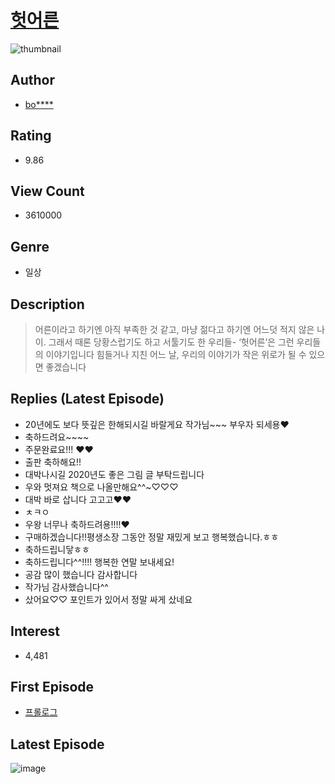 # [헛어른](https://comic.naver.com/bestChallenge/list?titleId=703871)
![thumbnail](https://image-comic.pstatic.net/user_contents_data/challenge_comic/2017/12/22/314001/thumbnail_title_bota30_164533_.jpg)

## Author
- [bo****](https://comic.naver.com/artistTitle?id=314001)

## Rating
- 9.86

## View Count
- 3610000

## Genre
- 일상

## Description
> 어른이라고 하기엔 아직 부족한 것 같고, 마냥 젊다고 하기엔 어느덧 적지 않은 나이. 그래서 때론 당황스럽기도 하고 서툴기도 한 우리들- ‘헛어른’은 그런 우리들의 이야기입니다 힘들거나 지친 어느 날, 우리의 이야기가 작은 위로가 될 수 있으면 좋겠습니다

## Replies (Latest Episode)
- 20년에도 보다 뜻깊은 한해되시길 바랄게요 작가님~~~ 부우자 되세용♥
- 축하드려요~~~~
- 주문완료요!!! ❤️❤️
- 출판 축하해요!!
- 대박나시길 2020년도 좋은 그림 글 부탁드립니다
- 우와 멋져요 책으로 나올만해요^^~♡♡♡
- 대박 바로 삽니다 고고고❤️❤️
- ㅊㅋㅇ
- 우왕 너무나 축하드려용!!!!♥
- 구매하겠습니다!!평생소장 그동안 정말 재밌게 보고 행복했습니다.ㅎㅎ
- 축하드립니닿ㅎㅎ
- 축하드립니다^^!!!! 행복한 연말 보내세요!
- 공감 많이 했습니다 감사합니다
- 작가님 감사했습니다^^
- 샀어요♡♡ 포인트가 있어서 정말 싸게 샀네요

## Interest
- 4,481

## First Episode
- [프롤로그](https://comic.naver.com/bestChallenge/detail?titleId=703871&no=4)

## Latest Episode
![image](https://image-comic.pstatic.net/user_contents_data/challenge_comic/2019/12/09/314001/upload_7077466417321488740.jpeg)
